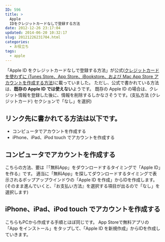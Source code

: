 ```yaml
---
ID: 596
title: >
  Apple
  IDをクレジットカードなしで登録する方法
date: 2012-12-26 23:17:04
updated: 2014-06-20 10:32:17
slug: 20121226231704.html
categories:
  - お役立ち
tags:
  - apple
---
```


「Apple ID をクレジットカードなしで登録する方法」が公式(<a href="http://goo.gl/yRrnl">クレジットカードを使わずに iTunes Store、App Store、iBookstore、および Mac App Store アカウントを作成する方法</a>)に載っていました。
ただし、公式で書かれている方法は、<b>既存の Apple ID では使えない</b>ようです。
<span class="text-warning">既存の Apple ID の場合は、クレジット情報を登録した後に、情報を削除するしかなさそうです。</span><span class="text-muted">(支払方法 (クレジットカード) セクションで「なし」を選択)</span>

<h2>リンク先に書かれてる方法は以下です。</h2>
<ul>
<li>コンピュータでアカウントを作成する</li>
<li>iPhone、iPad、iPod touch でアカウントを作成する</li>
</ul>

<h2>コンピュータでアカウントを作成する</h2>
こちらの方法、要は<span class="text-info">『「無料App」をダウンロードするタイミングで「Apple ID」を作る』</span>です。
適当に「無料App」を探してダウンロードするタイミングで表示されるポップアップウインドウの「Apple ID を作成」からIDを作成します。
(そのまま進んでいくと、『お支払い方法』を選択する項目が出るので「なし」を選択します)

<h2>iPhone、iPad、iPod touch でアカウントを作成する</h2>
こちらもPCから作成する手順とほぼ同じです。
App Storeで無料アプリの「App をインストール」をタップして、「Apple ID を新規作成」からIDを作成していきます。
